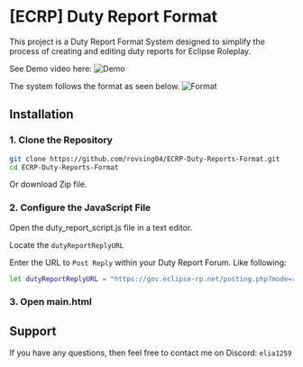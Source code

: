 # [ECRP] Duty Report Format
This project is a Duty Report Format System designed to simplify the process of creating and editing duty reports for Eclipse Roleplay.

See Demo video here:
![Demo](https://www.youtube.com/watch?v=4dHIoq9wybQ)

The system follows the format as seen below.
![Format](https://i.imgur.com/lXadPrW.png)





## Installation

### 1. Clone the Repository


```bash
git clone https://github.com/rovsing04/ECRP-Duty-Reports-Format.git
cd ECRP-Duty-Reports-Format
```
Or download Zip file.

### 2. Configure the JavaScript File

Open the duty_report_script.js file in a text editor.

Locate the ``dutyReportReplyURL``

Enter the URL to ``Post Reply`` within your Duty Report Forum. Like following:

```bash 
let dutyReportReplyURL = "https://gov.eclipse-rp.net/posting.php?mode=reply&t=168215";
````

### 3. Open main.html


## Support

If you have any questions, then feel free to contact me on Discord: ``elia1259``

